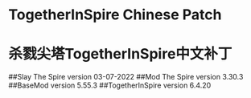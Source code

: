 # TogetherInSpire Chinese Patch
# 杀戮尖塔TogetherInSpire中文补丁
##Slay The Spire version 03-07-2022
##Mod The Spire version 3.30.3
##BaseMod version 5.55.3
##TogetherInSpire version 6.4.20


